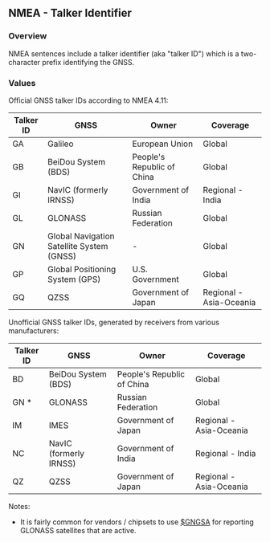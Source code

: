 ## NMEA - Talker Identifier

### Overview

NMEA sentences include a talker identifier (aka "talker ID") which is a two-character prefix identifying the GNSS.



### Values

Official GNSS talker IDs according to NMEA 4.11:

| Talker ID | GNSS | Owner | Coverage |
| ---- | ---- | ---- | ---- |
| GA| Galileo | European Union | Global |
| GB| BeiDou System (BDS) | People's Republic of China | Global |
| GI| NavIC (formerly IRNSS) | Government of India | Regional - India |
| GL | GLONASS | Russian Federation | Global |
| GN | Global Navigation Satellite System (GNSS) | - | Global |
| GP | Global Positioning System (GPS) | U.S. Government | Global |
| GQ | QZSS | Government of Japan | Regional - Asia-Oceania |

Unofficial GNSS talker IDs, generated by receivers from various manufacturers:

| Talker ID | GNSS | Owner | Coverage |
| ---- | ---- | ---- | ---- |
| BD | BeiDou System (BDS) | People's Republic of China | Global |
| GN \* | GLONASS | Russian Federation | Global |
| IM | IMES | Government of Japan | Regional - Asia-Oceania |
| NC | NavIC (formerly IRNSS) | Government of India | Regional - India |
| QZ | QZSS | Government of Japan | Regional - Asia-Oceania |

Notes:

- It is fairly common for vendors / chipsets to use [$GNGSA](../messages/gsa.md) for reporting GLONASS satellites that are active.

